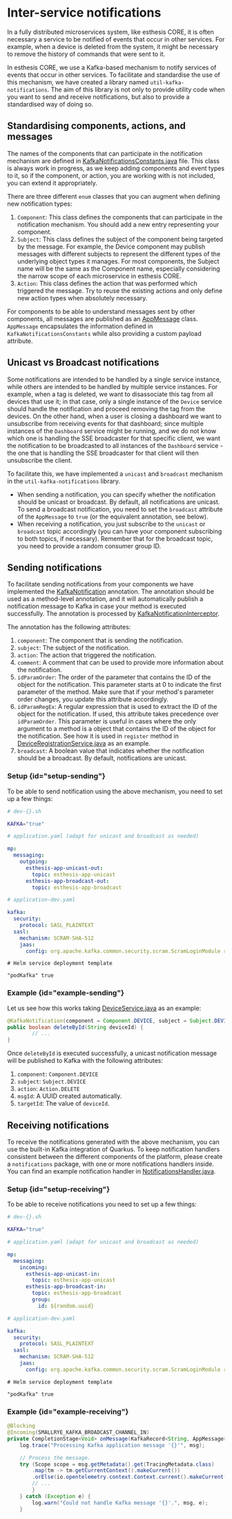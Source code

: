# Inter-service notifications

In a fully distributed microservices system, like esthesis CORE, it is often necessary a service
to be notified of events that occur in other services. For example, when a device is deleted from
the system, it might be necessary to remove the history of commands that were sent to it.

In esthesis CORE, we use a Kafka-based mechanism to notify services of events that occur in other
services. To facilitate and standardise the use of this mechanism, we have created a library named
`util-kafka-notifications`. The aim of this library is not only to provide utility code when you
want to send and receive notifications, but also to provide a standardised way of doing so.

## Standardising components, actions, and messages
The names of the components that can participate in the notification mechanism are defined in
[KafkaNotificationsConstants.java](https://github.com/esthesis-iot/esthesis-platform/blob/main/esthesis-core/esthesis-core-backend/util/utl-kafka-notifications/utl-kafka-notifications-common/src/main/java/esthesis/util/kafka/notifications/common/KafkaNotificationsConstants.java) file. This class is always work in progress, as we keep
adding components and event types to it, so if the component, or action, you are working with is not
included, you can extend it appropriately.

There are three different `enum` classes that you can augment when defining new notification types:
1. `Component`: This class defines the components that can participate in the notification mechanism.
You should add a new entry representing your component.
2. `Subject`: This class defines the subject of the component being targeted by the message. For
example, the Device component may publish messages with different subjects to represent the
different types of the underlying object types it manages. For most components, the Subject name
will be the same as the Component name, especially considering the narrow scope of each
microservice in esthesis CORE.
3. `Action`: This class defines the action that was performed which triggered the message. Try
to reuse the existing actions and only define new action types when absolutely necessary.

For components to be able to understand messages sent by other components, all messages are
published as an [AppMessage](https://github.com/esthesis-iot/esthesis-platform/blob/main/esthesis-core/esthesis-core-backend/util/utl-kafka-notifications/utl-kafka-notifications-common/src/main/java/esthesis/util/kafka/notifications/common/AppMessage.java) class. `AppMessage` encapsulates the information defined in
`KafkaNotificationsConstants` while also providing a custom payload attribute.

## Unicast vs Broadcast notifications
Some notifications are intended to be handled by a single service instance, while others are intended to be
handled by multiple service instances. For example, when a tag is deleted, we want to disassociate this tag from all
devices that use it; in that case, only a single instance of the `Device` service should handle the notification and
proceed removing the tag from the devices. On the other hand, when a user is closing a dashboard we want to unsubscribe
from receiving events for that dashboard; since multiple instances of the `Dashboard` service might be running, and we
do not know which one is handling the SSE broadcaster for that specific client, we want the notification to be broadcasted
to all instances of the `Dashboard` service - the one that is handling the SSE broadcaster for that client will then
unsubscribe the client.

To facilitate this, we have implemented a `unicast` and `broadcast` mechanism in the `util-kafka-notifications` library.
- When sending a notification, you can specify whether the notification should be unicast or broadcast. By default, all
notifications are unicast. To send a broadcast notification, you need to set the `broadcast` attribute of the `AppMessage`
to `true` (or the equivalent annotation, see below).
- When receiving a notification, you just subscribe to the `unicast` or `broadcast` topic accordingly (you can have
your component subscribing to both topics, if necessary). Remember that for the broadcast topic, you need to provide
a random consumer group ID.

## Sending notifications
To facilitate sending notifications from your components we have implemented the [KafkaNotification](https://github.com/esthesis-iot/esthesis-platform/blob/main/esthesis-core/esthesis-core-backend/util/utl-kafka-notifications/utl-kafka-notifications-outgoing/src/main/java/esthesis/util/kafka/notifications/outgoing/KafkaNotification.java)
annotation. The annotation should be used as a method-level annotation, and it will automatically
publish a notification message to Kafka in case your method is executed successfully. The
annotation is processed by [KafkaNotificationInterceptor](https://github.com/esthesis-iot/esthesis-platform/blob/main/esthesis-core/esthesis-core-backend/util/utl-kafka-notifications/utl-kafka-notifications-outgoing/src/main/java/esthesis/util/kafka/notifications/outgoing/KafkaNotificationInterceptor.java).

The annotation has the following attributes:
1. `component`: The component that is sending the notification.
2. `subject`: The subject of the notification.
3. `action`: The action that triggered the notification.
4. `comment`: A comment that can be used to provide more information about the notification.
5. `idParamOrder`: The order of the parameter that contains the ID of the object for the notification.
This parameter starts at 0 to indicate the first parameter of the method. Make sure that if your
method's parameter order changes, you update this attribute accordingly.
6. `idParamRegEx`: A regular expression that is used to extract the ID of the object for the notification.
If used, this attribute takes precedence over `idParamOrder`. This parameter is useful in cases where
the only argument to a method is a  object that contains the ID of the object for the notification.
See how it is used in `register` method in [DeviceRegistrationService.java](https://github.com/esthesis-iot/esthesis-platform/blob/main/esthesis-core/esthesis-core-backend/services/srv-device/srv-device-impl/src/main/java/esthesis/services/device/impl/service/DeviceRegistrationService.java) as an example.
7. `broadcast`: A boolean value that indicates whether the notification should be a broadcast. By default,
notifications are unicast.

### Setup {id="setup-sending"}
To be able to send notification using the above mechanism, you need to set up a few things:

```bash
# dev-{}.sh

KAFKA="true"
```

```yaml
# application.yaml (adapt for unicast and broadcast as needed)

mp:
  messaging:
    outgoing:
      esthesis-app-unicast-out:
        topic: esthesis-app-unicast
      esthesis-app-broadcast-out:
        topic: esthesis-app-broadcast
```

```yaml
# application-dev.yaml

kafka:
  security:
    protocol: SASL_PLAINTEXT
  sasl:
    mechanism: SCRAM-SHA-512
    jaas:
      config: org.apache.kafka.common.security.scram.ScramLoginModule required username=esthesis-system password=esthesis-system;
```

```shell
# Helm service deployment template

"podKafka" true
```

### Example {id="example-sending"}
Let us see how this works taking [DeviceService.java](https://github.com/esthesis-iot/esthesis-platform/blob/7cb8c453e2c507ab8c90b5d47ae56e14b8aa158d/esthesis-core/esthesis-core-backend/services/srv-device/srv-device-impl/src/main/java/esthesis/services/device/impl/service/DeviceService.java#L219) as an example:

```java
@KafkaNotification(component = Component.DEVICE, subject = Subject.DEVICE, action = Action.DELETE, idParamOrder = 0)
public boolean deleteById(String deviceId) {
		// ...
}
```

Once `deleteById` is executed successfully, a unicast notification message will be published to Kafka with
the following attributes:
1. `component`: `Component.DEVICE`
2. `subject`: `Subject.DEVICE`
3. `action`: `Action.DELETE`
4. `msgId`: A UUID created automatically.
5. `targetId`: The value of `deviceId`.

## Receiving notifications
To receive the notifications generated with the above mechanism, you can use the built-in Kafka
integration of Quarkus. To keep notification handlers consistent between the different components
of the platform, please create a `notifications` package, with one or more notifications handlers
inside. You can find an example notification handler in [NotificationsHandler.java](https://github.com/esthesis-iot/esthesis-platform/blob/main/esthesis-core/esthesis-core-backend/services/srv-device/srv-device-impl/src/main/java/esthesis/services/device/impl/notifications/NotificationsHandler.java).

### Setup {id="setup-receiving"}
To be able to receive notifications you need to set up a few things:

```bash
# dev-{}.sh

KAFKA="true"
```

```yaml
# application.yaml (adapt for unicast and broadcast as needed)

mp:
  messaging:
    incoming:
      esthesis-app-unicast-in:
        topic: esthesis-app-unicast
      esthesis-app-broadcast-in:
        topic: esthesis-app-broadcast
        group:
          id: ${random.uuid}
```

```yaml
# application-dev.yaml

kafka:
  security:
    protocol: SASL_PLAINTEXT
  sasl:
    mechanism: SCRAM-SHA-512
    jaas:
      config: org.apache.kafka.common.security.scram.ScramLoginModule required username=esthesis-system password=esthesis-system;
```

```shell
# Helm service deployment template

"podKafka" true
```

### Example {id="example-receiving"}
```java
@Blocking
@Incoming(SMALLRYE_KAFKA_BROADCAST_CHANNEL_IN)
private CompletionStage<Void> onMessage(KafkaRecord<String, AppMessage> msg) {
    log.trace("Processing Kafka application message '{}'", msg);

    // Process the message.
    try (Scope scope = msg.getMetadata().get(TracingMetadata.class)
        .map(tm -> tm.getCurrentContext().makeCurrent())
        .orElse(io.opentelemetry.context.Context.current().makeCurrent())) {
        // ...
        }
    } catch (Exception e) {
        log.warn("Could not handle Kafka message '{}'.", msg, e);
    }
```